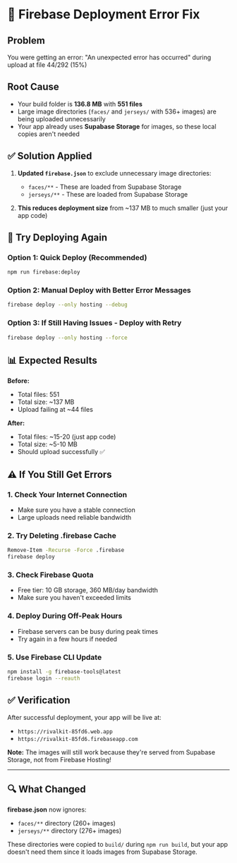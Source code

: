 # 🔧 Firebase Deployment Error Fix

## Problem
You were getting an error: "An unexpected error has occurred" during upload at file 44/292 (15%)

## Root Cause
- Your build folder is **136.8 MB** with **551 files**
- Large image directories (`faces/` and `jerseys/` with 536+ images) are being uploaded unnecessarily
- Your app already uses **Supabase Storage** for images, so these local copies aren't needed

## ✅ Solution Applied

1. **Updated `firebase.json`** to exclude unnecessary image directories:
   - `faces/**` - These are loaded from Supabase Storage
   - `jerseys/**` - These are loaded from Supabase Storage

2. **This reduces deployment size** from ~137 MB to much smaller (just your app code)

## 🚀 Try Deploying Again

### Option 1: Quick Deploy (Recommended)
```bash
npm run firebase:deploy
```

### Option 2: Manual Deploy with Better Error Messages
```bash
firebase deploy --only hosting --debug
```

### Option 3: If Still Having Issues - Deploy with Retry
```bash
firebase deploy --only hosting --force
```

## 📊 Expected Results

**Before:**
- Total files: 551
- Total size: ~137 MB
- Upload failing at ~44 files

**After:**
- Total files: ~15-20 (just app code)
- Total size: ~5-10 MB
- Should upload successfully ✅

## ⚠️ If You Still Get Errors

### 1. Check Your Internet Connection
- Make sure you have a stable connection
- Large uploads need reliable bandwidth

### 2. Try Deleting .firebase Cache
```bash
Remove-Item -Recurse -Force .firebase
firebase deploy
```

### 3. Check Firebase Quota
- Free tier: 10 GB storage, 360 MB/day bandwidth
- Make sure you haven't exceeded limits

### 4. Deploy During Off-Peak Hours
- Firebase servers can be busy during peak times
- Try again in a few hours if needed

### 5. Use Firebase CLI Update
```bash
npm install -g firebase-tools@latest
firebase login --reauth
```

## ✅ Verification

After successful deployment, your app will be live at:
- `https://rivalkit-85fd6.web.app`
- `https://rivalkit-85fd6.firebaseapp.com`

**Note:** The images will still work because they're served from Supabase Storage, not from Firebase Hosting!

---

## 🔍 What Changed

**firebase.json** now ignores:
- `faces/**` directory (260+ images)
- `jerseys/**` directory (276+ images)

These directories were copied to `build/` during `npm run build`, but your app doesn't need them since it loads images from Supabase Storage.

